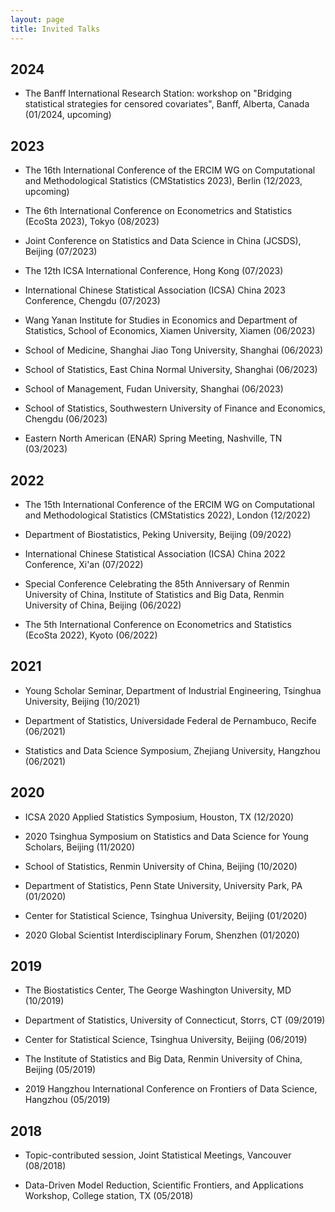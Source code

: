 ```yaml
---
layout: page
title: Invited Talks
---
```


## 2024 ##

- The Banff International Research Station: workshop on "Bridging statistical strategies for censored covariates", Banff, Alberta, Canada (01/2024, upcoming)

## 2023 ##

- The 16th International Conference of the ERCIM WG on Computational and Methodological Statistics (CMStatistics 2023), Berlin (12/2023, upcoming)

- The 6th International Conference on Econometrics and Statistics (EcoSta 2023), Tokyo (08/2023)

- Joint Conference on Statistics and Data Science in China (JCSDS), Beijing (07/2023) 

- The 12th ICSA International Conference, Hong Kong (07/2023)

- International Chinese Statistical Association (ICSA) China 2023 Conference, Chengdu (07/2023)

- Wang Yanan Institute for Studies in Economics and Department of Statistics, School of Economics, Xiamen University, Xiamen (06/2023)

- School of Medicine, Shanghai Jiao Tong University, Shanghai (06/2023)

- School of Statistics, East China Normal University, Shanghai (06/2023)

- School of Management, Fudan University, Shanghai (06/2023)

- School of Statistics, Southwestern University of Finance and Economics, Chengdu (06/2023)

- Eastern North American (ENAR) Spring Meeting,  Nashville, TN (03/2023)

## 2022 ##

- The 15th International Conference of the ERCIM WG on Computational and Methodological Statistics (CMStatistics 2022), London (12/2022)

- Department of Biostatistics, Peking University, Beijing (09/2022)

- International Chinese Statistical Association (ICSA) China 2022 Conference, Xi'an (07/2022)

- Special Conference Celebrating the 85th Anniversary of Renmin University of China, Institute of Statistics and Big Data, Renmin University of China, Beijing (06/2022)

- The 5th International Conference on Econometrics and Statistics (EcoSta 2022), Kyoto (06/2022)

## 2021 ##

- Young Scholar Seminar, Department of Industrial Engineering, Tsinghua University, Beijing (10/2021)

- Department of Statistics, Universidade Federal de Pernambuco, Recife (06/2021)

- Statistics and Data Science Symposium, Zhejiang University, Hangzhou (06/2021)

## 2020 ##

- ICSA 2020 Applied Statistics Symposium, Houston, TX (12/2020)

- 2020 Tsinghua Symposium on Statistics and Data Science for Young Scholars, Beijing (11/2020)

- School of Statistics, Renmin University of China, Beijing (10/2020)

- Department of Statistics, Penn State University, University Park, PA (01/2020)

- Center for Statistical Science, Tsinghua University, Beijing (01/2020)

- 2020 Global Scientist Interdisciplinary Forum, Shenzhen (01/2020)

## 2019 ##

- The Biostatistics Center, The George Washington University, MD (10/2019)

- Department of Statistics, University of Connecticut, Storrs, CT (09/2019)

- Center for Statistical Science, Tsinghua University, Beijing (06/2019)

- The Institute of Statistics and Big Data, Renmin University of China, Beijing (05/2019)

- 2019 Hangzhou International Conference on Frontiers of Data Science, Hangzhou (05/2019)

## 2018 ##

- Topic-contributed session, Joint Statistical Meetings, Vancouver (08/2018)

- Data-Driven Model Reduction, Scientific Frontiers, and Applications Workshop, College station, TX (05/2018)

